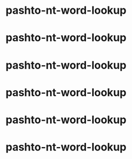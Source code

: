 # pashto-nt-word-lookup
# pashto-nt-word-lookup
# pashto-nt-word-lookup
# pashto-nt-word-lookup
# pashto-nt-word-lookup
# pashto-nt-word-lookup
